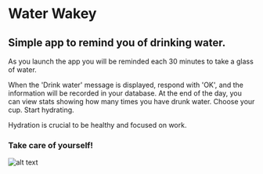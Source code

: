 # Water Wakey
## Simple app to remind you of drinking water.

As you launch the app you will be reminded 
each 30 minutes to take a glass of water.

When the 'Drink water' message is displayed, 
respond with 'OK', 
and the information will be recorded in your database. 
At the end of the day, you can view stats showing 
how many times you have drunk water.
Choose your cup. 
Start hydrating.

Hydration is crucial to be healthy and focused on work.
### Take care of yourself!

![alt text](http://content.health.harvard.edu/wp-content/uploads/2023/07/b8a1309a-ba53-48c7-bca3-9c36aab2338a.jpg)
